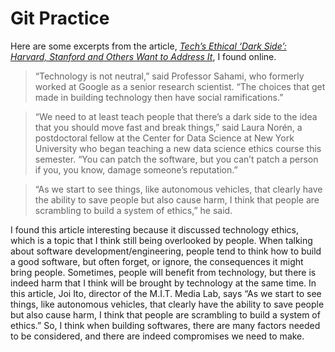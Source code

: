# Git Practice

Here are some excerpts from the article, [*Tech’s Ethical ‘Dark Side’: Harvard, Stanford and Others Want to Address It*](https://www.nytimes.com/2020/05/06/reader-center/ontech-newsletter-writer.html), I found online.

> “Technology is not neutral,” said Professor Sahami, who formerly worked at Google as a senior research scientist. “The choices that get made in building technology then have social ramifications.”

> “We need to at least teach people that there’s a dark side to the idea that you should move fast and break things,” said Laura Norén, a postdoctoral fellow at the Center for Data Science at New York University who began teaching a new data science ethics course this semester. “You can patch the software, but you can’t patch a person if you, you know, damage someone’s reputation.”

>“As we start to see things, like autonomous vehicles, that clearly have the ability to save people but also cause harm, I think that people are scrambling to build a system of ethics,” he said.

I found this article interesting because it discussed technology ethics, which is a topic that I think still being overlooked by people. When talking about software development/engineering, people tend to think how to build a good software, but often forget, or ignore, the consequences it might bring people. Sometimes, people will benefit from technology, but there is indeed harm that I think will be brought by technology at the same time. In this article, Joi Ito, director of the M.I.T. Media Lab, says “As we start to see things, like autonomous vehicles, that clearly have the ability to save people but also cause harm, I think that people are scrambling to build a system of ethics.” So, I think when building softwares, there are many factors needed to be considered, and there are indeed compromises we need to make.